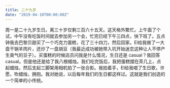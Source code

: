 ```yaml
---
title: 二十九岁
date: "2019-04-10T00:00:00Z"
---
```


周一是二十九岁生日。离三十岁仅剩三百六十五天。这天格外繁忙。上午面了个试，中午没有吃饭时间就去参加另一个会，忙完已经下午三四点，快下班了。五点钟我去巴黎贝甜买了一个巧克力蛋糕，花了三十四刀，然后回家。El给我做了一大盘干锅羊肉片，还炒了一盘胡豆（我最近成功被她带入坑开始迷恋这种让人不停产生臭气的豆子）。买蛋糕的时候店员问我是什么情况，生日还是 casual？我回答 casual。但是他还是给了我八根蜡烛。我们吃完饭后，我把蛋糕摆在茶几上，点起蜡烛，然后支起三脚架用相机拍了一张合影。我拍着手，El给我唱了生日歌，许愿，吹蜡烛，拥抱。我对她说，以后每年我们的生日都这样过。这就是我们创造的一个简单的小传统。
